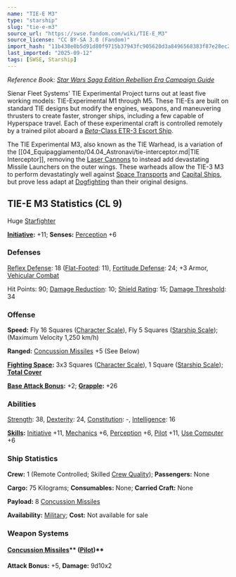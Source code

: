 ```yaml
---
name: "TIE-E M3"
type: "starship"
slug: "tie-e-m3"
source_url: "https://swse.fandom.com/wiki/TIE-E_M3"
source_license: "CC BY-SA 3.0 (Fandom)"
import_hash: "11b438e0b5d91d80f9715b37943fc905620d3a8496568383f87e28ec25fc49e3"
last_imported: "2025-09-12"
tags: [SWSE, Starship]
---
```

*Reference Book: [Star Wars Saga Edition Rebellion Era Campaign Guide](https://swse.fandom.com/wiki/Star_Wars_Saga_Edition_Rebellion_Era_Campaign_Guide)*

Sienar Fleet Systems' TIE Experimental Project turns out at least five working models: TIE-Experimental M1 through M5. These TIE-Es are built on standard TIE designs but modify the engines, weapons, and maneuvering thrusters to create faster, stronger ships, including a few capable of Hyperspace travel. Each of these experimental craft is controlled remotely by a trained pilot aboard a [*Beta*-Class ETR-3 Escort Ship](https://swse.fandom.com/wiki/Beta-Class_ETR-3_Escort_Ship).

The TIE Experimental M3, also known as the TIE Warhead, is a variation of the [[04_Equipaggiamento/04.04_Astronavi/tie-interceptor.md|TIE Interceptor]], removing the [Laser Cannons](https://swse.fandom.com/wiki/Laser_Cannons) to instead add devastating Missile Launchers on the outer wings. These warheads allow the TIE-3 M3 to perform devastatingly well against [Space Transports](https://swse.fandom.com/wiki/Space_Transports) and [Capital Ships](https://swse.fandom.com/wiki/Capital_Ships), but prove less adapt at [Dogfighting](https://swse.fandom.com/wiki/Dogfighting) than their original designs.

## TIE-E M3 Statistics (CL 9)
Huge [Starfighter](https://swse.fandom.com/wiki/Starfighter)

**[Initiative](https://swse.fandom.com/wiki/Initiative):** +11; **Senses:** [Perception](https://swse.fandom.com/wiki/Perception) +6
### Defenses
[Reflex Defense](https://swse.fandom.com/wiki/Reflex_Defense_(Vehicles)): 18 ([Flat-Footed](https://swse.fandom.com/wiki/Flat-Footed): 11), [Fortitude Defense](https://swse.fandom.com/wiki/Fortitude_Defense_(Vehicles)): 24; +3 Armor, [Vehicular Combat](https://swse.fandom.com/wiki/Vehicular_Combat)

Hit Points: 90; [Damage Reduction](https://swse.fandom.com/wiki/Damage_Reduction): 10; [Shield Rating](https://swse.fandom.com/wiki/Shield_Rating): 15; [Damage Threshold](https://swse.fandom.com/wiki/Damage_Threshold_(Vehicles)): 34
### Offense
**Speed:** Fly 16 Squares ([Character Scale](https://swse.fandom.com/wiki/Character_Scale)), Fly 5 Squares ([Starship Scale](https://swse.fandom.com/wiki/Starship_Scale)); (Maximum Velocity 1,250 km/h)

**Ranged:** [Concussion Missiles](https://swse.fandom.com/wiki/Concussion_Missiles) +5 (See Below)

**[Fighting Space](https://swse.fandom.com/wiki/Fighting_Space):** 3x3 Squares ([Character Scale](https://swse.fandom.com/wiki/Character_Scale)), 1 Square ([Starship Scale](https://swse.fandom.com/wiki/Starship_Scale)); **[Total Cover](https://swse.fandom.com/wiki/Total_Cover)**

**[Base Attack Bonus](https://swse.fandom.com/wiki/Base_Attack_Bonus):** +2; **[Grapple](https://swse.fandom.com/wiki/Grapple):** +26
### Abilities
[Strength](https://swse.fandom.com/wiki/Strength): 38, [Dexterity](https://swse.fandom.com/wiki/Dexterity): 24, [Constitution](https://swse.fandom.com/wiki/Constitution): -, [Intelligence](https://swse.fandom.com/wiki/Intelligence): 16

**[Skills](https://swse.fandom.com/wiki/Skills):** [Initiative](https://swse.fandom.com/wiki/Initiative) +11, [Mechanics](https://swse.fandom.com/wiki/Mechanics) +6, [Perception](https://swse.fandom.com/wiki/Perception) +6, [Pilot](https://swse.fandom.com/wiki/Pilot) +11, [Use Computer](https://swse.fandom.com/wiki/Use_Computer) +6
### Ship Statistics
**Crew:** 1 (Remote Controlled; Skilled [Crew Quality](https://swse.fandom.com/wiki/Crew_Quality)); **Passengers:** None

**Cargo:** 75 Kilograms; **Consumables:** None; **Carried Craft:** None

**Payload:** 8 [Concussion Missiles](https://swse.fandom.com/wiki/Concussion_Missiles)

**Availability:** [Military](https://swse.fandom.com/wiki/Military); **Cost:** Not available for sale
### Weapon Systems
#### [**Concussion Missiles**](https://swse.fandom.com/wiki/Concussion_Missiles)** ([Pilot](https://swse.fandom.com/wiki/Pilot_(Vehicle_Combat)))**
**Attack Bonus:** +5, **Damage:** 9d10x2
